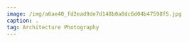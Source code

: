 ```yaml
---
image: /img/a6ae40_fd2ead9de7d148b0a8dc6d04b47598f5.jpg
caption: .
tag: Architecture Photography
---
```

